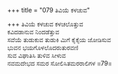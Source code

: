 +++
title = "079 ತಿವಿಯೆ ಕಳಚುವ"

+++
ತಿವಿಯೆ ಕಳಚುವ ಕಳಚಲೊತ್ತುವ  
ಕವಿದಡಾನುವ ನಿಂದಡೆತ್ತುವ  
ಸವೆಯೆ ತುಡುಕುವ ತುಡುಕಿ ಮಿಗೆ ಕೈಕೈಯ ಜೋಡಿಸುವ  
ಭುವನ ಭಯಗೊಳಲೊದರುತುರವಣಿ  
ಸುವ ವಿಘಾತಿಸಿ ತುಳಿವ ಸೀಳುವ  
ನವಮದೇಭದ ಸಮರ ಸೋಲಿಸಿತಮರರಾಲಿಗಳ      ॥79॥